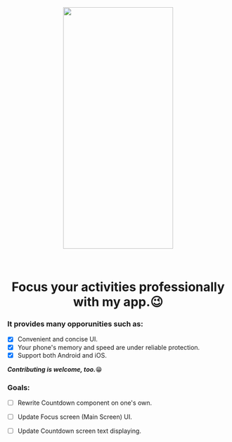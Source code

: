 <div align="center">
<img width="250px" height="550px" align="center" src="https://user-images.githubusercontent.com/87207122/179788187-8a5513b4-10c8-47ff-a1a8-54a8dfacf7a2.png" />
</p>
<br/>
<h1>Focus your activities professionally with my app.😉</h1>
</div>

### It provides many opporunities such as:
- [x] Convenient and concise UI.
- [x] Your phone's memory and speed are under reliable protection.
- [x] Support both Android and iOS. 

***Contributing is welcome, too.***<a>😁</a>

### Goals:

- [ ] Rewrite Countdown component on one's own.
- [ ] Update Focus screen (Main Screen) UI.
- [ ] Update Countdown screen text displaying.

